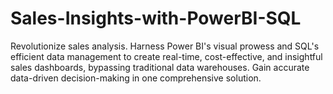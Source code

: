 # Sales-Insights-with-PowerBI-SQL
Revolutionize sales analysis. Harness Power BI's visual prowess and SQL's efficient data management to create real-time, cost-effective, and insightful sales dashboards, bypassing traditional data warehouses. Gain accurate data-driven decision-making in one comprehensive solution.
